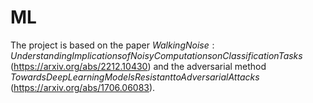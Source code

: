# ML

The project is based on the paper $Walking Noise: Understanding Implications of Noisy Computations on Classification Tasks$ (https://arxiv.org/abs/2212.10430)
and the adversarial method $Towards Deep Learning Models Resistant to Adversarial Attacks$ (https://arxiv.org/abs/1706.06083).
